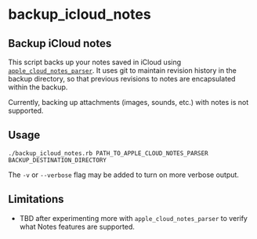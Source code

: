 # backup\_icloud\_notes

## Backup iCloud notes

This script backs up your notes saved in iCloud using [`apple_cloud_notes_parser`](https://github.com/ggilder/apple_cloud_notes_parser).
It uses git to maintain revision history in the backup directory, so that previous revisions to notes are encapsulated within the backup.

Currently, backing up attachments (images, sounds, etc.) with notes is not supported.

## Usage

`./backup_icloud_notes.rb PATH_TO_APPLE_CLOUD_NOTES_PARSER BACKUP_DESTINATION_DIRECTORY`

The `-v` or `--verbose` flag may be added to turn on more verbose output.

## Limitations

- TBD after experimenting more with `apple_cloud_notes_parser` to verify what Notes features are supported.
